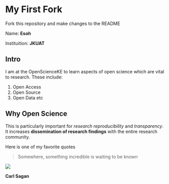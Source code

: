 # My First Fork
Fork this repository and make changes to the README

Name: **Esoh**

Instituition: **JKUAT**

Intro
---
I am at the OpenScienceKE to learn aspects of open science which are vital to research.
These include:
1. Open Access
1. Open Source
1. Open Data etc

Why Open Science
---
This is particularly important for _research reproducibility_ and _transparency_.
It increases **dissemination of research findings** with the entire research community.

Here is one of my favorite quotes


> Somewhere, something incredible is waiting to be known
 
![](https://upload.wikimedia.org/wikipedia/commons/thumb/b/be/Carl_Sagan_Planetary_Society.JPG/220px-Carl_Sagan_Planetary_Society.JPG)

**Carl Sagan**
